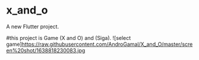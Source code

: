 # x_and_o

A new Flutter project.

#this project is Game (X and O) and (Siga).
![select game]https://raw.githubusercontent.com/AndroGamal/X_and_O/master/screen%20shot/1638818230083.jpg
